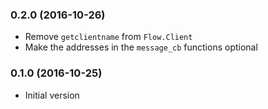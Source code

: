 ### 0.2.0 (2016-10-26)

- Remove `getclientname` from `Flow.Client`
- Make the addresses in the `message_cb` functions optional

### 0.1.0 (2016-10-25)

- Initial version
